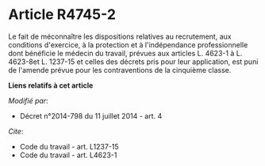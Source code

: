 # Article R4745-2

Le fait de méconnaître les dispositions relatives au recrutement, aux conditions d'exercice, à la protection et à
l'indépendance professionnelle dont bénéficie le médecin du travail, prévues aux articles L. 4623-1 à L. 4623-8et L. 1237-15
et celles des décrets pris pour leur application, est puni de l'amende prévue pour les contraventions de la cinquième classe.

**Liens relatifs à cet article**

_Modifié par_:

  - Décret n°2014-798 du 11 juillet 2014 - art. 4

_Cite_:

  - Code du travail - art. L1237-15
  - Code du travail - art. L4623-1
